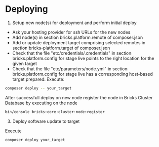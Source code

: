 Deploying
=========

1. Setup new node(s) for deployment and perform initial deploy

* Ask your hosting provider for ssh URLs for the new nodes
* Add node(s) in section bricks.platform.remote of composer.json
* Add or update deployment target comprising selected remotes in section bricks-platform.target of composer.json
* Check that the file "etc/credentials/.credentials" in section bricks.platform.config for stage live points to the right location for the given target
* Check that the file "etc/parameters/node.yml" in section bricks.platform.config for stage live has a corresponding host-based target prepared.
Execute:

```bash
composer deploy -- your_target
```

After successfull deploy on new node register the node in Bricks Cluster Database by executing on the node

```bash
bin/console bricks:core:cluster:node:register
```

3. Deploy software update to target

Execute

```bash
composer deploy your_target
```
